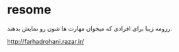 # resome
رزومه زیبا برای افرادی که میخوان مهارت ها شون رو نمایش بدهند.

http://farhadrohani.razar.ir/
